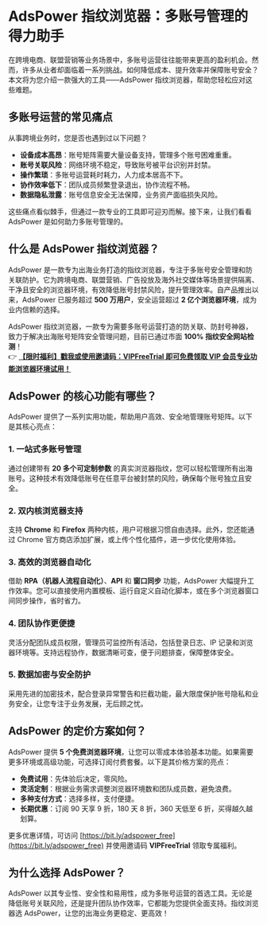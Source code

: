 # AdsPower 指纹浏览器：多账号管理的得力助手

在跨境电商、联盟营销等业务场景中，多账号运营往往能带来更高的盈利机会。然而，许多从业者却面临着一系列挑战。如何降低成本、提升效率并保障账号安全？本文将为您介绍一款强大的工具——AdsPower 指纹浏览器，帮助您轻松应对这些难题。

## 多账号运营的常见痛点

从事跨境业务时，您是否也遇到过以下问题？

- **设备成本高昂**：账号矩阵需要大量设备支持，管理多个账号困难重重。  
- **账号关联风险**：网络环境不稳定，导致账号被平台识别并封禁。  
- **操作繁琐**：多账号运营耗时耗力，人力成本居高不下。  
- **协作效率低下**：团队成员频繁登录退出，协作流程不畅。  
- **数据隐私泄露**：账号信息安全无法保障，业务资产面临损失风险。

这些痛点看似棘手，但通过一款专业的工具即可迎刃而解。接下来，让我们看看 AdsPower 是如何助力多账号管理的。

## 什么是 AdsPower 指纹浏览器？

AdsPower 是一款专为出海业务打造的指纹浏览器，专注于多账号安全管理和防关联防护。它为跨境电商、联盟营销、广告投放及海外社交媒体等场景提供隔离、干净且安全的浏览器环境，有效降低账号封禁风险，提升管理效率。自产品推出以来，AdsPower 已服务超过 **500 万用户**，安全运营超过 **2 亿个浏览器环境**，成为业内信赖的选择。

AdsPower 指纹浏览器，一款专为需要多账号运营打造的防关联、防封号神器，致力于解决出海账号矩阵安全管理问题，目前已通过市面 **100% 指纹安全网站检测**！  
👉 **[【限时福利】戳我或使用邀请码：VIPFreeTrial 即可免费领取 VIP 会员专业功能浏览器环境试用！](https://bit.ly/adspower_free)**

## AdsPower 的核心功能有哪些？

AdsPower 提供了一系列实用功能，帮助用户高效、安全地管理账号矩阵。以下是其核心亮点：

### 1. 一站式多账号管理
通过创建带有 **20 多个可定制参数** 的真实浏览器指纹，您可以轻松管理所有出海账号。这种技术有效降低账号在任意平台被封禁的风险，确保每个账号独立且安全。

### 2. 双内核浏览器支持
支持 **Chrome** 和 **Firefox** 两种内核，用户可根据习惯自由选择。此外，您还能通过 Chrome 官方商店添加扩展，或上传个性化插件，进一步优化使用体验。

### 3. 高效的浏览器自动化
借助 **RPA（机器人流程自动化）**、**API** 和 **窗口同步** 功能，AdsPower 大幅提升工作效率。您可以直接使用内置模板、运行自定义自动化脚本，或在多个浏览器窗口间同步操作，省时省力。

### 4. 团队协作更便捷
灵活分配团队成员权限，管理员可监控所有活动，包括登录日志、IP 记录和浏览器环境等。支持远程协作，数据清晰可查，便于问题排查，保障整体安全。

### 5. 数据加密与安全防护
采用先进的加密技术，配合登录异常警告和拦截功能，最大限度保护账号隐私和业务安全，让您专注于业务发展，无后顾之忧。

## AdsPower 的定价方案如何？

AdsPower 提供 **5 个免费浏览器环境**，让您可以零成本体验基本功能。如果需要更多环境或高级功能，可选择订阅付费套餐。以下是其价格方案的亮点：

- **免费试用**：先体验后决定，零风险。  
- **灵活定制**：根据业务需求调整浏览器环境数和团队成员数，避免浪费。  
- **多种支付方式**：选择多样，支付便捷。  
- **长期优惠**：订阅 90 天享 9 折，180 天 8 折，360 天低至 6 折，买得越久越划算。

更多优惠详情，可访问 [https://bit.ly/adspower_free](https://bit.ly/adspower_free) 并使用邀请码 **VIPFreeTrial** 领取专属福利。

## 为什么选择 AdsPower？

AdsPower 以其专业性、安全性和易用性，成为多账号运营的首选工具。无论是降低账号关联风险，还是提升团队协作效率，它都能为您提供全面支持。指纹浏览器选 AdsPower，让您的出海业务更稳定、更高效！